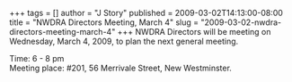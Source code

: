 +++
tags = []
author = "J Story"
published = 2009-03-02T14:13:00-08:00
title = "NWDRA Directors Meeting, March 4"
slug = "2009-03-02-nwdra-directors-meeting-march-4"
+++
NWDRA Directors will be meeting on Wednesday, March 4, 2009, to plan the
next general meeting.  
  
Time: 6 - 8 pm  
Meeting place: \#201, 56 Merrivale Street, New Westminster.
